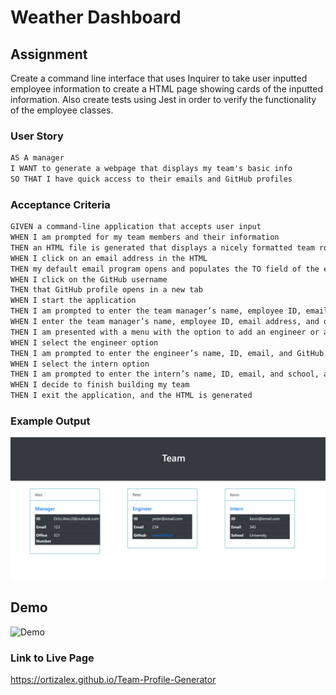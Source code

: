 # Weather Dashboard

## Assignment
Create a command line interface that uses Inquirer to take user inputted employee information to create a HTML page showing cards of the inputted information. Also create tests using Jest in order to verify the functionality of the employee classes.

### User Story

```md
AS A manager
I WANT to generate a webpage that displays my team's basic info
SO THAT I have quick access to their emails and GitHub profiles
```
### Acceptance Criteria

```md
GIVEN a command-line application that accepts user input
WHEN I am prompted for my team members and their information
THEN an HTML file is generated that displays a nicely formatted team roster based on user input
WHEN I click on an email address in the HTML
THEN my default email program opens and populates the TO field of the email with the address
WHEN I click on the GitHub username
THEN that GitHub profile opens in a new tab
WHEN I start the application
THEN I am prompted to enter the team manager’s name, employee ID, email address, and office number
WHEN I enter the team manager’s name, employee ID, email address, and office number
THEN I am presented with a menu with the option to add an engineer or an intern or to finish building my team
WHEN I select the engineer option
THEN I am prompted to enter the engineer’s name, ID, email, and GitHub username, and I am taken back to the menu
WHEN I select the intern option
THEN I am prompted to enter the intern’s name, ID, email, and school, and I am taken back to the menu
WHEN I decide to finish building my team
THEN I exit the application, and the HTML is generated
```

### Example Output
![Team Profile Generator Screenshot](./assets/Screenshot.jpeg)

## Demo
  ![Demo](https://github.com/OrtizAlex/Team-Profile-Generator/blob/main/assets/Demo.gif)  

### Link to Live Page
https://ortizalex.github.io/Team-Profile-Generator
